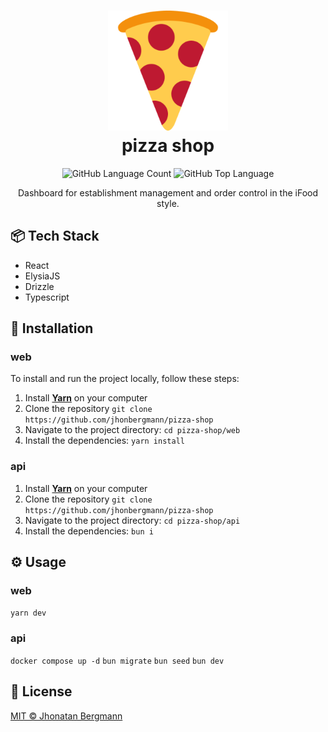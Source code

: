<h1 align="center">
  <img src="doc/icon.png" alt="icon" >
  <br>
  pizza shop
  <br>
</h1>

<p align="center">
  <img alt="GitHub Language Count" src="https://img.shields.io/github/languages/count/jhonbergmann/pizza-shop" />
  <img alt="GitHub Top Language" src="https://img.shields.io/github/languages/top/jhonbergmann/pizza-shop" />
</p>

<p align="center">Dashboard for establishment management and order control in the iFood style.</p>

<!-- <p align="center">
  <img src="docs/illustration.png" alt="illustration" >
</p>
 -->
 
## 📦 Tech Stack

- React
- ElysiaJS
- Drizzle
- Typescript

## 🔩 Installation

### web

To install and run the project locally, follow these steps:

1. Install [**Yarn**](https://yarnpkg.com/) on your computer
1. Clone the repository `git clone https://github.com/jhonbergmann/pizza-shop`
1. Navigate to the project directory: `cd pizza-shop/web`
1. Install the dependencies: `yarn install`

### api

1. Install [**Yarn**](https://yarnpkg.com/) on your computer
1. Clone the repository `git clone https://github.com/jhonbergmann/pizza-shop`
1. Navigate to the project directory: `cd pizza-shop/api`
1. Install the dependencies: `bun i`

## ⚙️ Usage

### web

`yarn dev`

### api

`docker compose up -d`
`bun migrate`
`bun seed`
`bun dev`

## 📝 License

[MIT © Jhonatan Bergmann](https://github.com/jhonbergmann/pizza-shop/web/blob/main/LICENSE)
